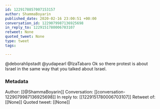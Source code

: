 ```yaml
---
id: 1229178857007153157
author: ShammaBoyarin
published_date: 2020-02-16 23:00:51 +00:00
conversation_id: 1229079987136925698
in_reply_to: 1229151780006703107
retweet: None
quoted_tweet: None
type: tweet
tags:

---
```


@deborahlipstadt @yudapearl @IzaTabaro Ok so there protest is about Israel in the same way that you talked about Israel.

### Metadata

Author: [[@ShammaBoyarin]]
Conversation: [[conversation-1229079987136925698]]
In reply to: [[1229151780006703107]]
Retweet of: [[None]]
Quoted tweet: [[None]]

